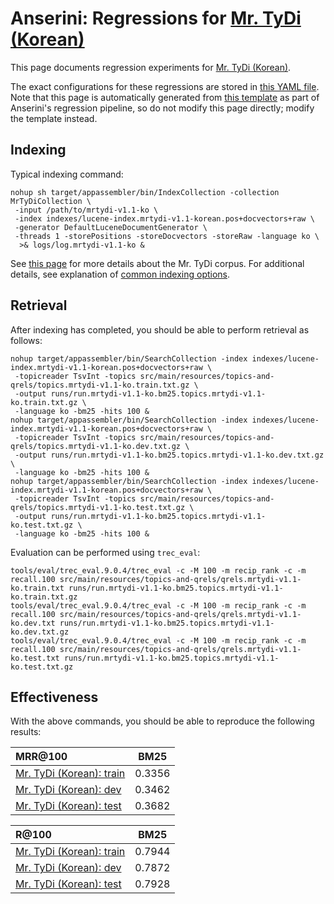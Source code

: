 # Anserini: Regressions for [Mr. TyDi (Korean)](https://github.com/castorini/mr.tydi)

This page documents regression experiments for [Mr. TyDi (Korean)](https://github.com/castorini/mr.tydi).

The exact configurations for these regressions are stored in [this YAML file](../src/main/resources/regression/mrtydi-v1.1-ko.yaml).
Note that this page is automatically generated from [this template](../src/main/resources/docgen/templates/mrtydi-v1.1-ko.template) as part of Anserini's regression pipeline, so do not modify this page directly; modify the template instead.

## Indexing

Typical indexing command:

```
nohup sh target/appassembler/bin/IndexCollection -collection MrTyDiCollection \
 -input /path/to/mrtydi-v1.1-ko \
 -index indexes/lucene-index.mrtydi-v1.1-korean.pos+docvectors+raw \
 -generator DefaultLuceneDocumentGenerator \
 -threads 1 -storePositions -storeDocvectors -storeRaw -language ko \
  >& logs/log.mrtydi-v1.1-ko &
```

See [this page](https://github.com/castorini/mr.tydi) for more details about the Mr. TyDi corpus.
For additional details, see explanation of [common indexing options](common-indexing-options.md).

## Retrieval

After indexing has completed, you should be able to perform retrieval as follows:

```
nohup target/appassembler/bin/SearchCollection -index indexes/lucene-index.mrtydi-v1.1-korean.pos+docvectors+raw \
 -topicreader TsvInt -topics src/main/resources/topics-and-qrels/topics.mrtydi-v1.1-ko.train.txt.gz \
 -output runs/run.mrtydi-v1.1-ko.bm25.topics.mrtydi-v1.1-ko.train.txt.gz \
 -language ko -bm25 -hits 100 &
nohup target/appassembler/bin/SearchCollection -index indexes/lucene-index.mrtydi-v1.1-korean.pos+docvectors+raw \
 -topicreader TsvInt -topics src/main/resources/topics-and-qrels/topics.mrtydi-v1.1-ko.dev.txt.gz \
 -output runs/run.mrtydi-v1.1-ko.bm25.topics.mrtydi-v1.1-ko.dev.txt.gz \
 -language ko -bm25 -hits 100 &
nohup target/appassembler/bin/SearchCollection -index indexes/lucene-index.mrtydi-v1.1-korean.pos+docvectors+raw \
 -topicreader TsvInt -topics src/main/resources/topics-and-qrels/topics.mrtydi-v1.1-ko.test.txt.gz \
 -output runs/run.mrtydi-v1.1-ko.bm25.topics.mrtydi-v1.1-ko.test.txt.gz \
 -language ko -bm25 -hits 100 &
```

Evaluation can be performed using `trec_eval`:

```
tools/eval/trec_eval.9.0.4/trec_eval -c -M 100 -m recip_rank -c -m recall.100 src/main/resources/topics-and-qrels/qrels.mrtydi-v1.1-ko.train.txt runs/run.mrtydi-v1.1-ko.bm25.topics.mrtydi-v1.1-ko.train.txt.gz
tools/eval/trec_eval.9.0.4/trec_eval -c -M 100 -m recip_rank -c -m recall.100 src/main/resources/topics-and-qrels/qrels.mrtydi-v1.1-ko.dev.txt runs/run.mrtydi-v1.1-ko.bm25.topics.mrtydi-v1.1-ko.dev.txt.gz
tools/eval/trec_eval.9.0.4/trec_eval -c -M 100 -m recip_rank -c -m recall.100 src/main/resources/topics-and-qrels/qrels.mrtydi-v1.1-ko.test.txt runs/run.mrtydi-v1.1-ko.bm25.topics.mrtydi-v1.1-ko.test.txt.gz
```

## Effectiveness

With the above commands, you should be able to reproduce the following results:

MRR@100                                 | BM25      |
:---------------------------------------|-----------|
[Mr. TyDi (Korean): train](https://github.com/castorini/mr.tydi)| 0.3356    |
[Mr. TyDi (Korean): dev](https://github.com/castorini/mr.tydi)| 0.3462    |
[Mr. TyDi (Korean): test](https://github.com/castorini/mr.tydi)| 0.3682    |


R@100                                   | BM25      |
:---------------------------------------|-----------|
[Mr. TyDi (Korean): train](https://github.com/castorini/mr.tydi)| 0.7944    |
[Mr. TyDi (Korean): dev](https://github.com/castorini/mr.tydi)| 0.7872    |
[Mr. TyDi (Korean): test](https://github.com/castorini/mr.tydi)| 0.7928    |
